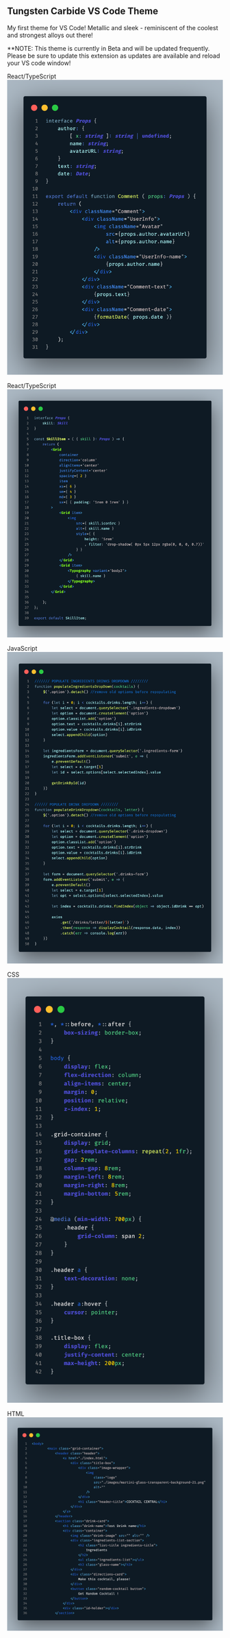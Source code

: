 ## Tungsten Carbide VS Code Theme

My first theme for VS Code! Metallic and sleek - reminiscent of the coolest and strongest alloys out there!

**NOTE: This theme is currently in Beta and will be updated frequently. Please be sure to update this extension as updates are available and reload your VS code window!



React/TypeScript
![TypeScript/React](images/tc-react.png)

React/TypeScript
![TypeScript/React 2](images/tc-react2.png)

JavaScript
![JS](images/tc-js.png)

CSS
![CSS](images/tc-css.png)

HTML
![HTML](images/tc-html.png)




